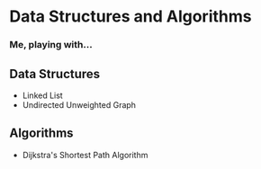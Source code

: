# Data Structures and Algorithms

### Me, playing with...

## Data Structures

- Linked List
- Undirected Unweighted Graph

## Algorithms

- Dijkstra's Shortest Path Algorithm
